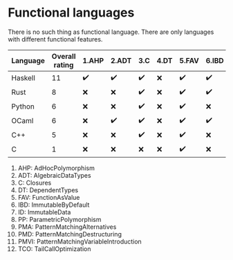 # Functional languages

There is no such thing as functional language.
There are only languages with different functional features.

| Language | Overall rating | 1.AHP | 2.ADT | 3.C | 4.DT | 5.FAV | 6.IBD | 7.ID | 8.PP | 9.PMA | 10.PMD | 11.PMVI | 12.TCO |
|---|---|---|---|---|---|---|---|---|---|---|---|---|---|
| Haskell | 11 | :heavy_check_mark: | :heavy_check_mark: | :heavy_check_mark: | :x: | :heavy_check_mark: | :heavy_check_mark: | :heavy_check_mark: | :heavy_check_mark: | :heavy_check_mark: | :heavy_check_mark: | :heavy_check_mark: | :heavy_check_mark: |
| Rust | 8 | :x: | :x: | :heavy_check_mark: | :x: | :heavy_check_mark: | :heavy_check_mark: | :heavy_check_mark: | :heavy_check_mark: | :heavy_check_mark: | :heavy_check_mark: | :heavy_check_mark: | :x: |
| Python | 6 | :x: | :x: | :heavy_check_mark: | :x: | :heavy_check_mark: | :x: | :heavy_check_mark: | :heavy_check_mark: | :x: | :heavy_check_mark: | :heavy_check_mark: | :x: |
| OCaml | 6 | :x: | :heavy_check_mark: | :heavy_check_mark: | :x: | :heavy_check_mark: | :heavy_check_mark: | :heavy_check_mark: | :heavy_check_mark: | :x: | :x: | :x: | :x: |
| C++ | 5 | :x: | :x: | :heavy_check_mark: | :x: | :heavy_check_mark: | :x: | :heavy_check_mark: | :heavy_check_mark: | :x: | :heavy_check_mark: | :x: | :x: |
| C | 1 | :x: | :x: | :x: | :x: | :heavy_check_mark: | :x: | :x: | :x: | :x: | :x: | :x: | :x: |

1. AHP: AdHocPolymorphism
2. ADT: AlgebraicDataTypes
3. C: Closures
4. DT: DependentTypes
5. FAV: FunctionAsValue
6. IBD: ImmutableByDefault
7. ID: ImmutableData
8. PP: ParametricPolymorphism
9. PMA: PatternMatchingAlternatives
10. PMD: PatternMatchingDestructuring
11. PMVI: PatternMatchingVariableIntroduction
12. TCO: TailCallOptimization

